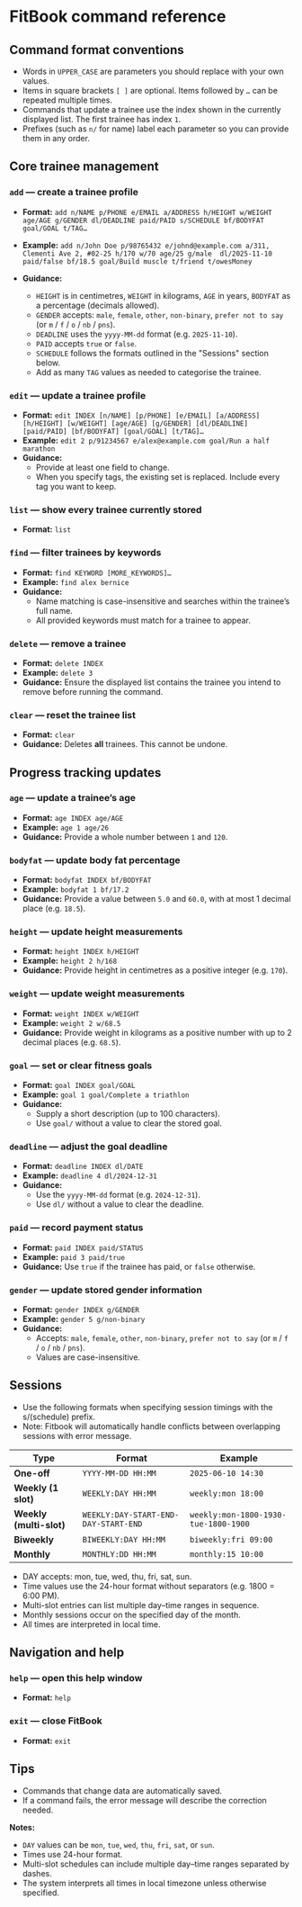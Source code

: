 # FitBook command reference

## Command format conventions
- Words in `UPPER_CASE` are parameters you should replace with your own values.
- Items in square brackets `[ ]` are optional. Items followed by `…` can be repeated multiple times.
- Commands that update a trainee use the index shown in the currently displayed list. The first trainee has index `1`.
- Prefixes (such as `n/` for name) label each parameter so you can provide them in any order.

## Core trainee management
### `add` — create a trainee profile
- **Format:** `add n/NAME p/PHONE e/EMAIL a/ADDRESS h/HEIGHT w/WEIGHT age/AGE g/GENDER dl/DEADLINE paid/PAID s/SCHEDULE bf/BODYFAT goal/GOAL t/TAG…`
- **Example:** `add n/John Doe p/98765432 e/johnd@example.com a/311, Clementi Ave 2, #02-25 h/170 w/70 age/25 g/male 
dl/2025-11-10 paid/false bf/18.5 goal/Build muscle t/friend t/owesMoney`

- **Guidance:**
    - `HEIGHT` is in centimetres, `WEIGHT` in kilograms, `AGE` in years, `BODYFAT` as a percentage (decimals allowed).
    - `GENDER` accepts: `male`, `female`, `other`, `non-binary`, `prefer not to say` (or `m` / `f` / `o` / `nb` / `pns`).
    - `DEADLINE` uses the `yyyy-MM-dd` format (e.g. `2025-11-10`).
    - `PAID` accepts `true` or `false`.
    - `SCHEDULE` follows the formats outlined in the "Sessions" section below.
    - Add as many `TAG` values as needed to categorise the trainee.

### `edit` — update a trainee profile
- **Format:** `edit INDEX [n/NAME] [p/PHONE] [e/EMAIL] [a/ADDRESS] [h/HEIGHT] [w/WEIGHT] [age/AGE] [g/GENDER] [dl/DEADLINE] [paid/PAID] [bf/BODYFAT] [goal/GOAL] [t/TAG]…`
- **Example:** `edit 2 p/91234567 e/alex@example.com goal/Run a half marathon`
- **Guidance:**
    - Provide at least one field to change.
    - When you specify tags, the existing set is replaced. Include every tag you want to keep.

### `list` — show every trainee currently stored
- **Format:** `list`

### `find` — filter trainees by keywords
- **Format:** `find KEYWORD [MORE_KEYWORDS]…`
- **Example:** `find alex bernice`
- **Guidance:**
    - Name matching is case-insensitive and searches within the trainee’s full name.
    - All provided keywords must match for a trainee to appear.

### `delete` — remove a trainee
- **Format:** `delete INDEX`
- **Example:** `delete 3`
- **Guidance:** Ensure the displayed list contains the trainee you intend to remove before running the command.

### `clear` — reset the trainee list
- **Format:** `clear`
- **Guidance:** Deletes **all** trainees. This cannot be undone.

## Progress tracking updates
### `age` — update a trainee’s age
- **Format:** `age INDEX age/AGE`
- **Example:** `age 1 age/26`
- **Guidance:** Provide a whole number between `1` and `120`.

### `bodyfat` — update body fat percentage
- **Format:** `bodyfat INDEX bf/BODYFAT`
- **Example:** `bodyfat 1 bf/17.2`
- **Guidance:** Provide a value between `5.0` and `60.0`, with at most 1 decimal place (e.g. `18.5`).

### `height` — update height measurements
- **Format:** `height INDEX h/HEIGHT`
- **Example:** `height 2 h/168`
- **Guidance:** Provide height in centimetres as a positive integer (e.g. `170`).

### `weight` — update weight measurements
- **Format:** `weight INDEX w/WEIGHT`
- **Example:** `weight 2 w/68.5`
- **Guidance:** Provide weight in kilograms as a positive number with up to 2 decimal places (e.g. `68.5`).

### `goal` — set or clear fitness goals
- **Format:** `goal INDEX goal/GOAL`
- **Example:** `goal 1 goal/Complete a triathlon`
- **Guidance:**
    - Supply a short description (up to 100 characters).
    - Use `goal/` without a value to clear the stored goal.

### `deadline` — adjust the goal deadline
- **Format:** `deadline INDEX dl/DATE`
- **Example:** `deadline 4 dl/2024-12-31`
- **Guidance:**
    - Use the `yyyy-MM-dd` format (e.g. `2024-12-31`).
    - Use `dl/` without a value to clear the deadline.

### `paid` — record payment status
- **Format:** `paid INDEX paid/STATUS`
- **Example:** `paid 3 paid/true`
- **Guidance:** Use `true` if the trainee has paid, or `false` otherwise.

### `gender` — update stored gender information
- **Format:** `gender INDEX g/GENDER`
- **Example:** `gender 5 g/non-binary`
- **Guidance:**
    - Accepts: `male`, `female`, `other`, `non-binary`, `prefer not to say` (or `m` / `f` / `o` / `nb` / `pns`).
    - Values are case-insensitive.

## Sessions

- Use the following formats when specifying session timings with the s/(schedule) prefix. 
- Note: Fitbook will automatically handle conflicts between overlapping sessions with error message.

| **Type** | **Format** | **Example** |
|-----------|-------------|-------------|
| **One-off** | `YYYY-MM-DD HH:MM` | `2025-06-10 14:30` |
| **Weekly (1 slot)** | `WEEKLY:DAY HH:MM` | `weekly:mon 18:00` |
| **Weekly (multi-slot)** | `WEEKLY:DAY-START-END-DAY-START-END` | `weekly:mon-1800-1930-tue-1800-1900` |
| **Biweekly** | `BIWEEKLY:DAY HH:MM` | `biweekly:fri 09:00` |
| **Monthly** | `MONTHLY:DD HH:MM` | `monthly:15 10:00` |

- DAY accepts: mon, tue, wed, thu, fri, sat, sun. 
- Time values use the 24-hour format without separators (e.g. 1800 = 6:00 PM). 
- Multi-slot entries can list multiple day–time ranges in sequence. 
- Monthly sessions occur on the specified day of the month. 
- All times are interpreted in local time.

## Navigation and help
### `help` — open this help window
- **Format:** `help`

### `exit` — close FitBook
- **Format:** `exit`

## Tips
- Commands that change data are automatically saved.
- If a command fails, the error message will describe the correction needed.



**Notes:**
- `DAY` values can be `mon`, `tue`, `wed`, `thu`, `fri`, `sat`, or `sun`.
- Times use 24-hour format.
- Multi-slot schedules can include multiple day–time ranges separated by dashes.
- The system interprets all times in local timezone unless otherwise specified.
